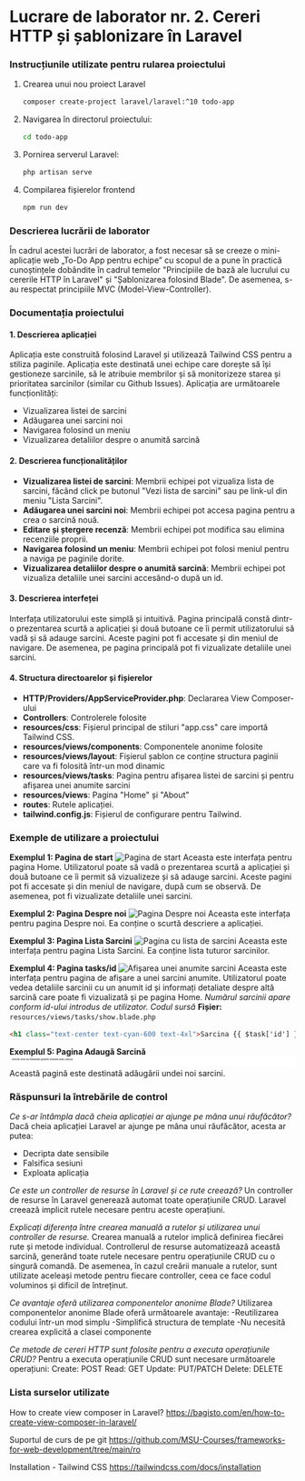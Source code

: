 # Lucrare de laborator nr. 2. Cereri HTTP și șablonizare în Laravel

### Instrucțiunile utilizate pentru rularea proiectului
1. Crearea unui nou proiect Laravel 
   ```bash
   composer create-project laravel/laravel:^10 todo-app
   ```
2. Navigarea în directorul proiectului:
   ```bash
   cd todo-app
   ```
3. Pornirea serverul Laravel:
   ```bash
   php artisan serve
   ```

4. Compilarea fișierelor frontend
    ```bash
   npm run dev
   ```

### Descrierea lucrării de laborator
În cadrul acestei lucrări de laborator, a fost necesar să se creeze o mini-aplicație web „To-Do App pentru echipe” cu scopul de a pune în practică cunoștințele dobândite în cadrul temelor "Principiile de bază ale lucrului cu cererile HTTP în Laravel" și "Șablonizarea folosind Blade". De asemenea, s-au respectat principiile MVC (Model-View-Controller).


### Documentația proiectului
#### 1. Descrierea aplicației
Aplicația este construită folosind Laravel și utilizează Tailwind CSS pentru a stiliza paginile.
Aplicația este destinată unei echipe care dorește să își gestioneze sarcinile, să le atribuie membrilor și să monitorizeze starea și prioritatea sarcinilor (similar cu Github Issues). 
Aplicația are următoarele funcționlități:
- Vizualizarea listei de sarcini
- Adăugarea unei sarcini noi
- Navigarea folosind un meniu
- Vizualizarea detaliilor despre o anumită sarcină

#### 2. Descrierea funcționalităților
- __Vizualizarea listei de sarcini__: Membrii echipei pot vizualiza lista de sarcini, făcând click pe butonul "Vezi lista de sarcini" sau pe link-ul din meniu "Lista Sarcini".
- __Adăugarea unei sarcini noi__: Membrii echipei pot accesa pagina pentru a crea o sarcină nouă.
- __Editare și ștergere recenză__: Membrii echipei pot modifica sau elimina recenziile proprii.
- __Navigarea folosind un meniu__: Membrii echipei pot folosi meniul pentru a naviga pe paginile dorite.
- __Vizualizarea detaliilor despre o anumită sarcină__: Membrii echipei pot vizualiza detaliile unei sarcini accesând-o după un id.

#### 3. Descrierea interfeței
Interfața utilizatorului este simplă și intuitivă. Pagina principală constă dintr-o prezentarea scurtă a aplicației și două butoane ce îi permit utilizatorului să vadă și să adauge sarcini. Aceste pagini pot fi accesate și din meniul de navigare. De asemenea, pe pagina principală pot fi vizualizate detaliile unei sarcini.

#### 4. Structura directoarelor și fișierelor
- __HTTP/Providers/AppServiceProvider.php__: Declararea View Composer-ului
- __Controllers__: Controlerele folosite
- __resources/css__: Fișierul principal de stiluri "app.css" care importă Tailwind CSS.
- __resources/views/components__: Componentele anonime folosite
- __resources/views/layout__: Fișierul șablon ce conține structura paginii care va fi folosită într-un mod dinamic
- __resources/views/tasks__: Pagina pentru afișarea listei de sarcini și pentru afișarea unei anumite sarcini
- __resources/views__: Pagina "Home" și "About"
- __routes__: Rutele aplicației.
- __tailwind.config.js__: Fișierul de configurare pentru Tailwind.

### Exemple de utilizare a proiectului

__Exemplul 1: Pagina de start__
![Pagina de start](screenshots/Screenshot%202024-10-19%20212414.png)
Aceasta este interfața pentru pagina Home. Utilizatorul poate să vadă o prezentarea scurtă a aplicației și două butoane ce îi permit să vizualizeze și să adauge sarcini. Aceste pagini pot fi accesate și din meniul de navigare, după cum se observă. De asemenea, pot fi vizualizate detaliile unei sarcini. 

__Exemplul 2: Pagina Despre noi__
![Pagina Despre noi](screenshots/Screenshot%202024-10-19%20212423.png)
Aceasta este interfața pentru pagina Despre noi. Ea conține o scurtă descriere a aplicației.

__Exemplul 3: Pagina Lista Sarcini__
![Pagina cu lista de sarcini](screenshots/Screenshot%202024-10-19%20212435.png)
Aceasta este interfața pentru pagina Lista Sarcini. Ea conține lista tuturor sarcinilor.

__Exemplul 4: Pagina tasks/id__
![Afișarea unei anumite sarcini](screenshots/Screenshot%202024-10-19%20212445.png)
Aceasta este interfața pentru pagina de afișare a unei sarcini anumite. Utilizatorul poate vedea detaliile sarcinii cu un anumit id și informați detaliate despre altă sarcină care poate fi vizualizată și pe pagina Home. 
_Numărul sarcinii apare conform id-ului introdus de utilizator._
_Codul sursă_
**Fișier:** `resources/views/tasks/show.blade.php`
```html
<h1 class="text-center text-cyan-600 text-4xl">Sarcina {{ $task['id'] }}</h1>
```
__Exemplul 5: Pagina Adaugă Sarcină__
![Pagina de creare a unei sarcini](screenshots/Screenshot%202024-10-19%20214612.png)
Această pagină este destinată adăugării undei noi sarcini.

### Răspunsuri la întrebările de control
_Ce s-ar întâmpla dacă cheia aplicației ar ajunge pe mâna unui răufăcător?_
Dacă cheia aplicației Laravel ar ajunge pe mâna unui răufăcător, acesta ar putea:
- Decripta date sensibile
- Falsifica sesiuni
- Exploata aplicația

_Ce este un controller de resurse în Laravel și ce rute creează?_
Un controller de resurse în Laravel generează automat toate operațiunile CRUD. Laravel creează implicit rutele necesare pentru aceste operațiuni.

_Explicați diferența între crearea manuală a rutelor și utilizarea unui controller de resurse._
Crearea manuală a rutelor implică definirea fiecărei rute și metode individual. Controllerul de resurse automatizează această sarcină, generând toate rutele necesare pentru operațiunile CRUD cu o singură comandă. De asemenea, în cazul creării manuale a rutelor, sunt utilizate aceleași metode pentru fiecare controller, ceea ce face codul voluminos și dificil de întreținut. 

_Ce avantaje oferă utilizarea componentelor anonime Blade?_
Utilizarea componentelor anonime Blade oferă următoarele avantaje:
-Reutilizarea codului într-un mod simplu
-Simplifică structura de template
-Nu necesită crearea explicită a clasei componente

_Ce metode de cereri HTTP sunt folosite pentru a executa operațiunile CRUD?_
Pentru a executa operațiunile CRUD sunt necesare următoarele operațiuni:
Create: POST
Read: GET
Update: PUT/PATCH
Delete: DELETE


### Lista surselor utilizate
How to create view composer in Laravel?
https://bagisto.com/en/how-to-create-view-composer-in-laravel/

Suportul de curs de pe git
https://github.com/MSU-Courses/frameworks-for-web-development/tree/main/ro

Installation - Tailwind CSS
https://tailwindcss.com/docs/installation

